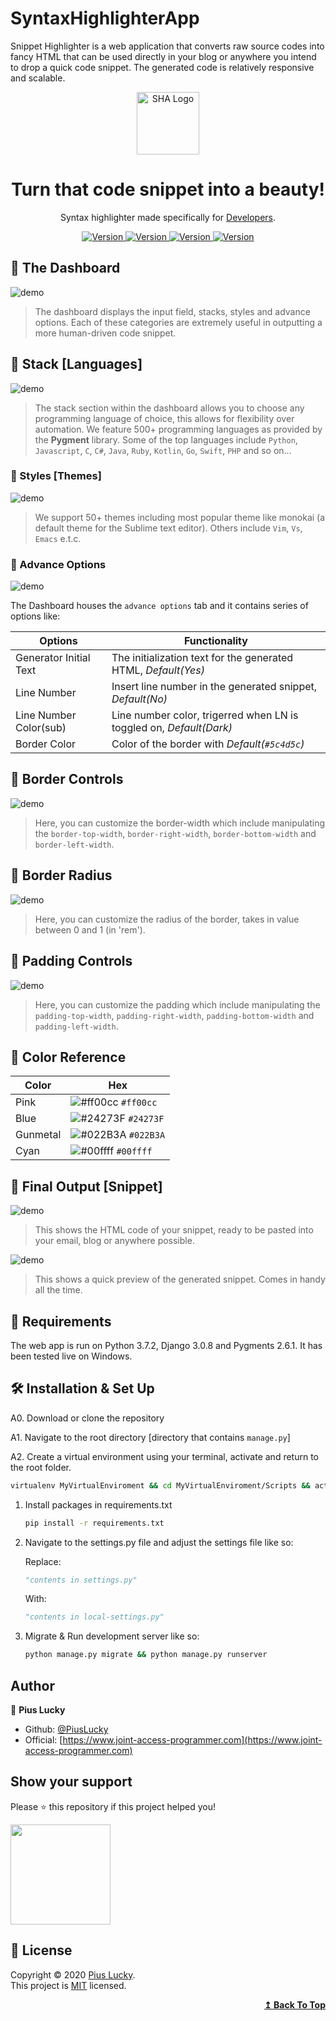 # SyntaxHighlighterApp
Snippet Highlighter is a web application that converts raw source codes into fancy HTML that can be used directly in your blog or anywhere you intend to drop a quick code snippet. The generated code is relatively responsive and scalable.

<p align="center">
  <img alt="SHA Logo" src="https://raw.githubusercontent.com/PiusLucky/SyntaxHighlighterApp/master/staticfiles/img/logo.svg" width="100" />
</p>
<h1 align="center">
  Turn that code snippet into a beauty!
</h1>
<p align="center">
 Syntax highlighter made specifically for <a href="https://snippet2html.herokuapp.com/">Developers</a>.
</p>
<p align="center">
    <a href="https://github.com/pygments/pygments/workflows/Pygments/badge.svg">
       <img alt="Version" src="https://github.com/pygments/pygments/workflows/Pygments/badge.svg" />
    </a>
    <a href="https://img.shields.io/website-up-down-green-red/http/shields.io.svg">
       <img alt="Version" src="https://img.shields.io/website-up-down-green-red/http/shields.io.svg" />
    </a>
    <a href="https://img.shields.io/badge/python-3.7.2-blue.svg">
       <img alt="Version" src="https://img.shields.io/badge/python-3.7.2-blue.svg" />
    </a>
     <a href="https://img.shields.io/pypi/l/ansicolortags.svg">
       <img alt="Version" src="https://img.shields.io/pypi/l/ansicolortags.svg" />
    </a>
     
 
</p>


## :pushpin: The Dashboard

![demo](https://github.com/PiusLucky/SyntaxHighlighterApp/blob/master/static/screenshots/page1.PNG?raw=true)

>The dashboard displays the input field, stacks, styles and advance options. Each of these categories are extremely useful in outputting a more human-driven 
code snippet. 


## :pushpin: Stack [Languages]

![demo](https://github.com/PiusLucky/SyntaxHighlighterApp/blob/master/static/screenshots/page1b.PNG?raw=true)

>The stack section within the dashboard allows you to choose any programming language of choice, this allows for flexibility over automation. We feature 500+ programming languages as provided by the <b>Pygment</b> library. Some of the top languages include <code>Python</code>, <code>Javascript</code>, <code>C</code>, <code>C#</code>, <code>Java</code>, <code>Ruby</code>, <code>Kotlin</code>, <code>Go</code>, <code>Swift</code>, <code>PHP</code> and so on...



### 🎨 Styles [Themes]

![demo](https://github.com/PiusLucky/SyntaxHighlighterApp/blob/master/static/screenshots/page1c.PNG?raw=true)

>We support 50+ themes including most popular theme like monokai (a default theme for the Sublime text editor). Others include <code>Vim</code>, <code>Vs</code>, <code>Emacs</code> e.t.c.


### 🎨 Advance Options

![demo](https://github.com/PiusLucky/SyntaxHighlighterApp/blob/master/static/screenshots/page1d.PNG?raw=true)

The Dashboard houses the <code>advance options</code> tab and it contains series of options like:


| Options                | Functionality                                                               |
| ---------------------  | --------------------------------------------------------------------------  |
| Generator Initial Text | The initialization text for the generated HTML, <em>Default(Yes)</em>       | 
| Line Number            | Insert line number in the generated snippet, <em>Default(No)</em>           |
| Line Number Color(sub) | Line number color, trigerred when LN is toggled on, <em>Default(Dark)</em>  |
| Border Color           | Color of the border with <em>Default(`#5c4d5c`)</em>                        |



## :pushpin: Border Controls

![demo](https://github.com/PiusLucky/SyntaxHighlighterApp/blob/master/static/screenshots/page1d.PNG?raw=true)

>Here, you can customize the border-width which include manipulating the <code>border-top-width</code>, <code>border-right-width</code>, <code>border-bottom-width</code> and <code>border-left-width</code>.


## :pushpin: Border Radius

![demo](https://github.com/PiusLucky/SyntaxHighlighterApp/blob/master/static/screenshots/page1e.PNG?raw=true)

>Here, you can customize the radius of the border, takes in value between 0 and 1 (in 'rem').


## :pushpin: Padding Controls

![demo](https://github.com/PiusLucky/SyntaxHighlighterApp/blob/master/static/screenshots/page1f.PNG?raw=true)

>Here, you can customize the padding which include manipulating the <code>padding-top-width</code>, <code>padding-right-width</code>, <code>padding-bottom-width</code> and <code>padding-left-width</code>.



## 🎨 Color Reference

| Color          | Hex                                                                |
| -------------- | ------------------------------------------------------------------ |
| Pink           | ![#ff00cc](https://via.placeholder.com/10/ff00cc?text=+) `#ff00cc` |
| Blue           | ![#24273F](https://via.placeholder.com/10/24273F?text=+) `#24273F` |
| Gunmetal       | ![#022B3A](https://via.placeholder.com/10/022B3A?text=+) `#022B3A` |
| Cyan           | ![#00ffff](https://via.placeholder.com/10/00ffff?text=+) `#00ffff` |





## 🎨 Final Output [Snippet]

![demo](https://github.com/PiusLucky/SyntaxHighlighterApp/blob/master/static/screenshots/page1i.PNG?raw=true)

>This shows the HTML code of your snippet, ready to be pasted into your email, blog or anywhere possible.

![demo](https://github.com/PiusLucky/SyntaxHighlighterApp/blob/master/static/screenshots/page1j.PNG?raw=true)

>This shows a quick preview of the generated snippet. Comes in handy all the time.


## :pushpin: Requirements

The web app is run on Python 3.7.2, Django 3.0.8 and Pygments 2.6.1. It has been tested live on Windows.



## 🛠 Installation & Set Up

A0. Download or clone the repository

A1. Navigate to the root directory [directory that contains <code>manage.py</code>]

A2. Create a virtual environment using your terminal, activate and return to the root folder.

   ```sh
   virtualenv MyVirtualEnviroment && cd MyVirtualEnviroment/Scripts && activate && cd ../..
   ```
1. Install packages in requirements.txt
   
   ```sh
   pip install -r requirements.txt
   ```

2. Navigate to the settings.py file and adjust the settings file like so:

   Replace:

   ```python
   "contents in settings.py"
   ```
   
   With:
   
    ```python
   "contents in local-settings.py"
   ```

3. Migrate & Run development server like so:

   ```sh
   python manage.py migrate && python manage.py runserver
   ```

## Author

👤 **Pius Lucky**

- Github: [@PiusLucky](https://github.com/PiusLucky)
- Official: [https://www.joint-access-programmer.com](https://www.joint-access-programmer.com)

## Show your support

Please ⭐️ this repository if this project helped you!

<a href="https://www.patreon.com/jointaccessprogrammer">
  <img src="https://c5.patreon.com/external/logo/become_a_patron_button@2x.png" width="160">
</a>

## 📝 License

Copyright © 2020 [Pius Lucky](https://github.com/PiusLucky).<br />
This project is [MIT](https://github.com/PiusLucky/SyntaxHighlighterApp/blob/master/LICENSE) licensed.

<div align="right">
    <b><a href="#top">↥ Back To Top</a></b>
</div>
